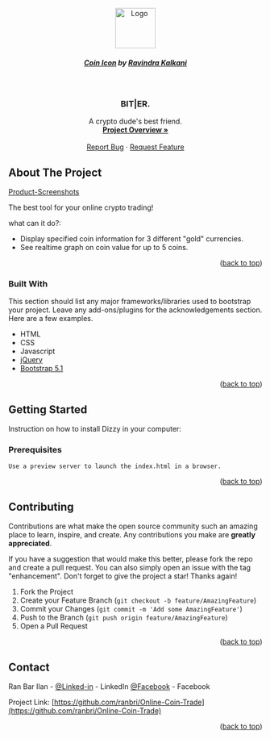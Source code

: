 <div id="top"></div>

<!-- PROJECT LOGO -->
<br />
<div align="center">
  <a href="https://github.com/othneildrew/Best-README-Template">
    <img src="https://cdn.iconscout.com/icon/free/png-256/coin-781-1093492.png" alt="Logo" width="80" height="80">
  </a>
  <br>
  <h5><a href="https://iconscout.com/icons/coin" target="_blank">Coin Icon</a> by <a href="https://iconscout.com/contributors/ravindra-kalkani" target="_blank">Ravindra Kalkani</a></h5>
<br>
  <h3 align="center">BIT|ER.</h3>

  <p align="center">
    A crypto dude's best friend.
    <br />
    <a href="https://github.com/ranbri/Dizzy-Bank/blob/main/OVERVIEW.md"><strong>Project Overview »</strong></a>
    <br />
    <br />
    <a href="https://github.com/ranbri/Online-Coin-Trade/issues">Report Bug</a>
    ·
    <a href="https://github.com/ranbri/Online-Coin-Trade/pulls">Request Feature</a>
  </p>
</div>



<!-- ABOUT THE PROJECT -->
## About The Project

[Product-Screenshots](https://github.com/ranbri/Online-Coin-Trade/tree/master/Gallery)

The best tool for your online crypto trading!

what can it do?:
* Display specified coin information for 3 different "gold" currencies.
* See realtime graph on coin value for up to 5 coins.

<p align="right">(<a href="#top">back to top</a>)</p>



### Built With

This section should list any major frameworks/libraries used to bootstrap your project. Leave any add-ons/plugins for the acknowledgements section. Here are a few examples.

* HTML
* CSS
* Javascript
* [jQuery](https://jquery.com/)
* [Bootstrap 5.1](https://getbootstrap.com)

<p align="right">(<a href="#top">back to top</a>)</p>



<!-- GETTING STARTED -->
## Getting Started

Instruction on how to install Dizzy in your computer:

### Prerequisites

    Use a preview server to launch the index.html in a browser.

   
<p align="right">(<a href="#top">back to top</a>)</p>

   

<!-- CONTRIBUTING -->
## Contributing

Contributions are what make the open source community such an amazing place to learn, inspire, and create. Any contributions you make are **greatly appreciated**.

If you have a suggestion that would make this better, please fork the repo and create a pull request. You can also simply open an issue with the tag "enhancement".
Don't forget to give the project a star! Thanks again!

1. Fork the Project
2. Create your Feature Branch (`git checkout -b feature/AmazingFeature`)
3. Commit your Changes (`git commit -m 'Add some AmazingFeature'`)
4. Push to the Branch (`git push origin feature/AmazingFeature`)
5. Open a Pull Request

<p align="right">(<a href="#top">back to top</a>)</p>



<!-- CONTACT -->
## Contact

Ran Bar Ilan - [@Linked-in](https://www.linkedin.com/in/ran-bar-ilan/) - LinkedIn
[@Facebook](https://www.facebook.com/ranbarilan) - Facebook

Project Link: [https://github.com/ranbri/Online-Coin-Trade](https://github.com/ranbri/Online-Coin-Trade)

<p align="right">(<a href="#top">back to top</a>)</p>

